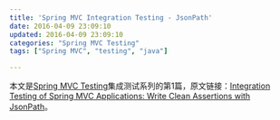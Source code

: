 ```yaml
---
title: 'Spring MVC Integration Testing - JsonPath'
date: 2016-04-09 23:09:10
updated: 2016-04-09 23:09:10
categories: "Spring MVC Testing"
tags: ["Spring MVC", "testing", "java"]

---
```


本文是[Spring MVC Testing](/2016/04/09/spring-mvc-testing-content/)集成测试系列的第1篇，原文链接：[Integration Testing of Spring MVC Applications: Write Clean Assertions with JsonPath](http://www.petrikainulainen.net/programming/spring-framework/integration-testing-of-spring-mvc-applications-write-clean-assertions-with-jsonpath/)。
